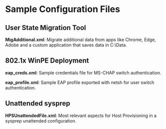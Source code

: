# Sample Configuration Files

## User State Migration Tool

**MigAdditional.xml**:
Migrate additional data from apps like Chrome, Edge, Adobe and a custom application that saves data in C:\Data.

## 802.1x WinPE Deployment

**eap_creds.xml**:
Sample credentials file for MS-CHAP switch authentication.

**eap_profile.xml**:
Sample EAP profile exported with netsh for user switch authentication.

## Unattended sysprep

**HPSUnattendedFile.xml**:
Most relevant aspects for Host Provisioning in a sysprep unattended configuration.
